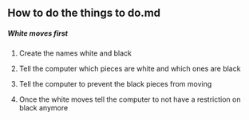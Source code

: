 ## How to do the things to do.md

##### White moves first

1. Create the names white and black

2. Tell the computer which pieces are white and which ones are black

3. Tell the computer to prevent the black pieces from moving

4. Once the white moves tell the computer to not have a restriction on black anymore
